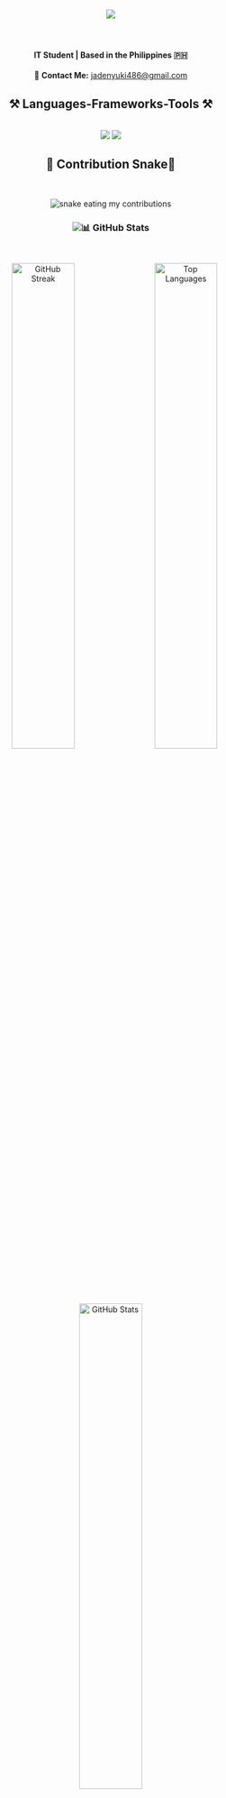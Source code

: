 <div align="center">
<h1 align="center">
    <img src="https://readme-typing-svg.herokuapp.com/?font=Righteous&size=25&center=true&vCenter=true&width=500&height=70&duration=4000&lines=Hi+👋,+I'm+Kevin!%3B)" />
</h1>

<br/>

#### IT Student | Based in the Philippines 🇵🇭

📩 **Contact Me:** [jadenyuki486@gmail.com](mailto:jadenyuki486@gmail.com)


<h2 align="center">⚒️ Languages-Frameworks-Tools ⚒️</h2>
<br/>
<div align="center">
    <img src="https://skillicons.dev/icons?i=html,css,javascript,react,vscode,github,git,eclipse,visualstudio" />
    <img src="https://skillicons.dev/icons?i=express,nodejs,java,cs,wordpress,dotnet,mongodb,mysql" /><br>
</div>

<h2 align="center">🐍 Contribution Snake🐍</h2>
<br/>
<p align="center">
  <img alt="snake eating my contributions" src="[https://raw.githubusercontent.com/KKAnanayo/KKAnanayo/output/github-contribution-grid-snake.sv](https://github.com/KKAnanayo/KKAnanayo/blob/main/.github/workflows/main.yml)g" /> 
</p>

<h3 align="center">
    <img src="https://readme-typing-svg.herokuapp.com/?font=Righteous&size=25&center=true&vCenter=true&width=500&height=70&duration=4000&lines=Thanks+for+visiting!+✌️;+Shoot+me+a+message+on+Facebo[...]
</h3>

<br/>
<h2 align="center">📊 GitHub Stats</h2>
<br/>
<p align="center">
    <a href="https://github.com/KKAnanayo">
        <img src="https://github-readme-stats.vercel.app/api/top-langs/?username=KKAnanayo&langs_count=10&title_color=0891b2&text_color=ffffff&icon_color=0891b2&bg_color=1c1917&hide_border=true&locale=en&custom_title=Top%20Languages" alt="Top Languages" width="47%" align="right" />
    </a>
</p>
    <a href="http://www.github.com/KKAnanayo">
        <img src="https://github-readme-streak-stats.herokuapp.com/?user=KKAnanayo&stroke=ffffff&background=1c1917&ring=0891b2&fire=0891b2&currStreakNum=ffffff&currStreakLabel=0891b2&sideNums=ffffff&sideLabels=ffffff&dates=ffffff&hide_border=true" alt="GitHub Streak" width="47%" />
    </a>
</p>
<p align="center">
    <a href="http://www.github.com/KKAnanayo">
        <img src="https://github-readme-stats.vercel.app/api?username=KKAnanayo&show_icons=true&count_private=true&title_color=0891b2&text_color=ffffff&icon_color=0891b2&bg_color=1c1917&hide_border=true" alt="GitHub Stats" width="47%" />
    </a>
    
<h3 align="center">
    <img src="https://readme-typing-svg.herokuapp.com/?font=Righteous&size=25&center=true&vCenter=true&width=500&height=70&duration=4000&lines=Thanks+for+visiting!+✌️;+Shoot+me+a+message+on+Facebook!;)">
</h3>

<br/>
